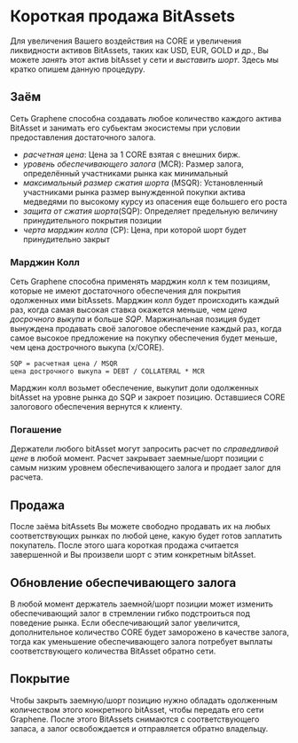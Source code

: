 # Короткая продажа BitAssets

Для увеличения Вашего воздействия на CORE и увеличения ликвидности активов BitAssets, таких как USD, EUR, GOLD и др., Вы можете *занять* этот актив bitAsset у сети и *выставить шорт*. Здесь мы кратко опишем данную процедуру.

## Заём

Сеть Graphene способна создавать любое количество каждого актива BitAsset и занимать его субьектам экосистемы при условии предоставления достаточного залога.

- *расчетная цена*: Цена за 1 CORE взятая с внешних бирж.
- *уровень обеспечивающего залога* (MCR): Размер залога, определённый участниками рынка как минимальный
- *максимальный размер сжатия шорта* (MSQR): Установленный участниками рынка размер вынужденной покупки актива медведями по высокому курсу из опасения еще большего его роста
- *защита от сжатия шорта*(SQP): Определяет предельную величину принудительного покрытия позиции 
- *черта марджин колла* (CP): Цена, при которой шорт будет принудительно закрыт

### Марджин Колл

Сеть Graphene способна применять марджин колл к тем позициям, которые не имеют достаточного обеспечения для покрытия одолженных ими bitAssets. Марджин колл будет происходить каждый раз, когда самая высокая ставка окажется меньше, чем *цена досрочного выкупа* и больше *SQP*. Маржинальная позиция будет вынуждена продавать своё залоговое обеспечение каждый раз, когда самое высокое предложение на покупку обеспечения будет меньше, чем цена дострочного выкупа (x/CORE).

    SQP = расчетная цена / MSQR
    цена дострочного выкупа = DEBT / COLLATERAL * MCR
    

Марджин колл возьмет обеспечение, выкупит доли одолженных bitAsset на уровне рынка до SQP и закроет позицию. Оставшиеся CORE залогового обеспечения вернутся к клиенту.

### Погашение

Держатели любого bitAsset могут запросить расчет по *справедливой цене* в любой момент. Расчет закрывает заемные/шорт позиции с самым низким уровнем обеспечивающего залога и продает залог для расчета.

## Продажа

После заёма bitAssets Вы можете свободно продавать их на любых соответствующих рынках по любой цене, какую будет готов заплатить покупатель. После этого шага короткая продажа считается завершенной и Вы произвели шорт с этим конкретным bitAsset.

## Обновление обеспечивающего залога

В любой момент держатель заемной/шорт позиции может изменить обеспечивающий залог в стремлении гибко подстроиться под поведение рынка. Если обеспечивающий залог увеличится, дополнительное количество CORE будет заморожено в качестве залога, тогда как уменьшение обеспечивающего залога потребует выплаты соответствующего количества BitAsset обратно сети.

## Покрытие

Чтобы закрыть заемную/шорт позицию нужно обладать одолженным количеством этого конкретного bitAsset, чтобы передать его сети Graphene. После этого BitAssets снимаются с соответствующего запаса, а залог освобождается и отправляется обратно владельцу.